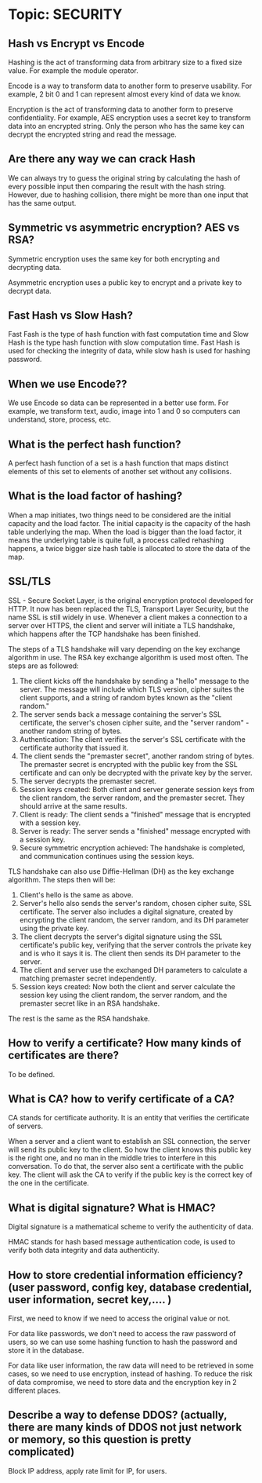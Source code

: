 # Topic: SECURITY

## Hash vs Encrypt vs Encode

Hashing is the act of transforming data from arbitrary size to a fixed size value. For example the module operator.

Encode is a way to transform data to another form to preserve usability. For example, 2 bit 0 and 1 can represent almost every kind of data we know.

Encryption is the act of transforming data to another form to preserve confidentiality. For example, AES encryption uses a secret key to transform data into an encrypted string. Only the person who has the same key can decrypt the encrypted string and read the message.

## Are there any way we can crack Hash

We can always try to guess the original string by calculating the hash of every possible input then comparing the result with the hash string. However, due to hashing collision, there might be more than one input that has the same output.

## Symmetric vs asymmetric encryption? AES vs RSA?

Symmetric encryption uses the same key for both encrypting and decrypting data.

Asymmetric encryption uses a public key to encrypt and a private key to decrypt data.

## Fast Hash vs Slow Hash?

Fast Fash is the type of hash function with fast computation time and Slow Hash is the type hash function with slow computation time. Fast Hash is used for checking the integrity of data, while slow hash is used for hashing password.

## When we use Encode??

We use Encode so data can be represented in a better use form. For example, we transform text, audio, image into 1 and 0 so computers can understand, store, process, etc.

## What is the perfect hash function?

A perfect hash function of a set is a hash function that maps distinct elements of this set to elements of another set without any collisions.

## What is the load factor of hashing?

When a map initiates, two things need to be considered are the initial capacity and the load factor. The initial capacity is the capacity of the hash table underlying the map. When the load is bigger than the load factor, it means the underlying table is quite full, a process called rehashing happens, a twice bigger size hash table is allocated to store the data of the map.

## SSL/TLS

SSL - Secure Socket Layer, is the original encryption protocol developed for HTTP. It now has been replaced the TLS, Transport Layer Security, but the name SSL is still widely in use. Whenever a client makes a connection to a server over HTTPS, the client and server will initiate a TLS handshake, which happens after the TCP handshake has been finished.

 The steps of a TLS handshake will vary depending on the key exchange algorithm in use. The RSA key exchange algorithm is used most often. The steps are as followed:

 1. The client kicks off the handshake by sending a "hello" message to the server. The message will include which TLS version, cipher suites the client supports, and a string of random bytes known as the "client random."
 2. The server sends back a message containing the server's SSL certificate, the server's chosen cipher suite, and the "server random" - another random string of bytes.
 3. Authentication: The client verifies the server's SSL certificate with the certificate authority that issued it.
 4. The client sends the "premaster secret", another random string of bytes. The premaster secret is encrypted with the public key from the SSL certificate and can only be decrypted with the private key by the server.
 5. The server decrypts the premaster secret.
 6. Session keys created: Both client and server generate session keys from the client random, the server random, and the premaster secret. They should arrive at the same results.
 7. Client is ready: The client sends a "finished" message that is encrypted with a session key.
 8. Server is ready: The server sends a "finished" message encrypted with a session key.
 9. Secure symmetric encryption achieved: The handshake is completed, and communication continues using the session keys.

 TLS handshake can also use Diffie-Hellman (DH) as the key exchange algorithm. The steps then will be:

 1. Client's hello is the same as above.
 2. Server's hello also sends the server's random, chosen cipher suite, SSL certificate. The server also includes a digital signature, created by encrypting the client random, the server random, and its DH parameter using the private key.
 3. The client decrypts the server's digital signature using the SSL certificate's public key, verifying that the server controls the private key and is who it says it is. The client then sends its DH parameter to the server.
 4. The client and server use the exchanged DH parameters to calculate a matching premaster secret independently.
 5. Session keys created: Now both the client and server calculate the session key using the client random, the server random, and the premaster secret like in an RSA handshake.

 The rest is the same as the RSA handshake.

## How to verify a certificate? How many kinds of certificates are there?

To be defined.

## What is CA? how to verify certificate of a CA?

CA stands for certificate authority. It is an entity that verifies the certificate of servers.

When a server and a client want to establish an SSL connection, the server will send its public key to the client. So how the client knows this public key is the right one, and no man in the middle tries to interfere in this conversation. To do that, the server also sent a certificate with the public key. The client will ask the CA to verify if the public key is the correct key of the one in the certificate.

## What is digital signature? What is HMAC?

Digital signature is a mathematical scheme to verify the authenticity of data.

HMAC stands for hash based message authentication code, is used to verify both data integrity and data authenticity.

## How to store credential information efficiency? (user password, config key, database credential, user information, secret key,.... )

First, we need to know if we need to access the original value or not.

For data like passwords, we don't need to access the raw password of users, so we can use some hashing function to hash the password and store it in the database.

For data like user information, the raw data will need to be retrieved in some cases, so we need to use encryption, instead of hashing. To reduce the risk of data compromise, we need to store data and the encryption key in 2 different places.

## Describe a way to defense DDOS? (actually, there are many kinds of DDOS not just network or memory, so this question is pretty complicated)

Block IP address, apply rate limit for IP, for users.
